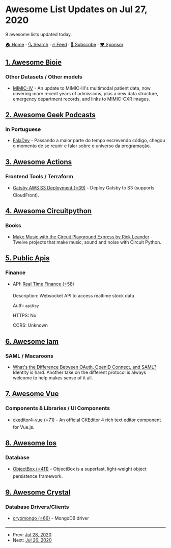 # Awesome List Updates on Jul 27, 2020

9 awesome lists updated today.

[🏠 Home](/README.md) · [🔍 Search](https://www.trackawesomelist.com/search/) · [🔥 Feed](https://www.trackawesomelist.com/rss.xml) · [📮 Subscribe](https://trackawesomelist.us17.list-manage.com/subscribe?u=d2f0117aa829c83a63ec63c2f&id=36a103854c) · [❤️  Sponsor](https://github.com/sponsors/theowenyoung)



## [1. Awesome Bioie](/content/caufieldjh/awesome-bioie/README.md)

### Other Datasets / Other models

*   [MIMIC-IV](https://mimic-iv.mit.edu/) - An update to MIMIC-III's multimodal patient data, now covering more recent years of admissions, plus a new data structure, emergency department records, and links to MIMIC-CXR images.

## [2. Awesome Geek Podcasts](/content/ayr-ton/awesome-geek-podcasts/README.md)

### In Portuguese

*   [FalaDev](https://anchor.fm/faladev) - Passando a maior parte do tempo escrevendo código, chegou o momento de se reunir e falar sobre o universo da programação.

## [3. Awesome Actions](/content/sdras/awesome-actions/README.md)

### Frontend Tools / Terraform

*   [Gatsby AWS S3 Deployment (⭐39)](https://github.com/jonelantha/gatsby-s3-action) - Deploy Gatsby to S3 (supports CloudFront).

## [4. Awesome Circuitpython](/content/adafruit/awesome-circuitpython/README.md)

### Books

*   [Make Music with the Circuit Playground Express by Rick Leander](https://www.amazon.com/author/rleander) - Twelve projects that make music, sound and noise with Circuit Python.

## [5. Public Apis](/content/public-apis/public-apis/README.md)

### Finance

- API: [Real Time Finance (⭐58)](https://github.com/Real-time-finance/finance-websocket-API/)

  Description: Websocket API to access realtime stock data

  Auth: `apiKey`

  HTTPS: No

  CORS: Unknown



## [6. Awesome Iam](/content/kdeldycke/awesome-iam/README.md)

### SAML / Macaroons

*   [What's the Difference Between OAuth, OpenID Connect, and SAML?](https://www.okta.com/identity-101/whats-the-difference-between-oauth-openid-connect-and-saml/) - Identity is hard. Another take on the different protocol is always welcome to help makes sense of it all.

## [7. Awesome Vue](/content/vuejs/awesome-vue/README.md)

### Components & Libraries / UI Components

*   [ckeditor4-vue (⭐71)](https://github.com/ckeditor/ckeditor4-vue) - An official CKEditor 4 rich text editor component for Vue.js.

## [8. Awesome Ios](/content/vsouza/awesome-ios/README.md)

### Database

*   [ObjectBox (⭐411)](https://github.com/objectbox/objectbox-swift) - ObjectBox is a superfast, light-weight object persistence framework.

## [9. Awesome Crystal](/content/veelenga/awesome-crystal/README.md)

### Database Drivers/Clients

*   [cryomongo (⭐66)](https://github.com/elbywan/cryomongo) - MongoDB driver

---

- Prev: [Jul 28, 2020](/content/2020/07/28/README.md)
- Next: [Jul 26, 2020](/content/2020/07/26/README.md)